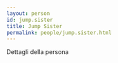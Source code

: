 ```yaml
---
layout: person
id: jump.sister
title: Jump Sister
permalink: people/jump.sister.html
---
```


Dettagli della persona